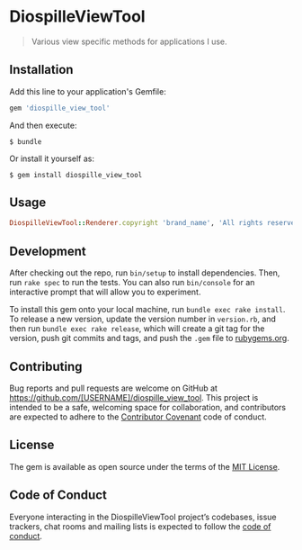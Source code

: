 # DiospilleViewTool

> Various view specific methods for applications I use.

## Installation

Add this line to your application's Gemfile:

```ruby
gem 'diospille_view_tool'
```

And then execute:

    $ bundle

Or install it yourself as:

    $ gem install diospille_view_tool

## Usage

```ruby
DiospilleViewTool::Renderer.copyright 'brand_name', 'All rights reserved'
```

## Development

After checking out the repo, run `bin/setup` to install dependencies. Then, run `rake spec` to run the tests. You can also run `bin/console` for an interactive prompt that will allow you to experiment.

To install this gem onto your local machine, run `bundle exec rake install`. To release a new version, update the version number in `version.rb`, and then run `bundle exec rake release`, which will create a git tag for the version, push git commits and tags, and push the `.gem` file to [rubygems.org](https://rubygems.org).

## Contributing

Bug reports and pull requests are welcome on GitHub at https://github.com/[USERNAME]/diospille_view_tool. This project is intended to be a safe, welcoming space for collaboration, and contributors are expected to adhere to the [Contributor Covenant](http://contributor-covenant.org) code of conduct.

## License

The gem is available as open source under the terms of the [MIT License](https://opensource.org/licenses/MIT).

## Code of Conduct

Everyone interacting in the DiospilleViewTool project’s codebases, issue trackers, chat rooms and mailing lists is expected to follow the [code of conduct](https://github.com/[USERNAME]/diospille_view_tool/blob/master/CODE_OF_CONDUCT.md).
